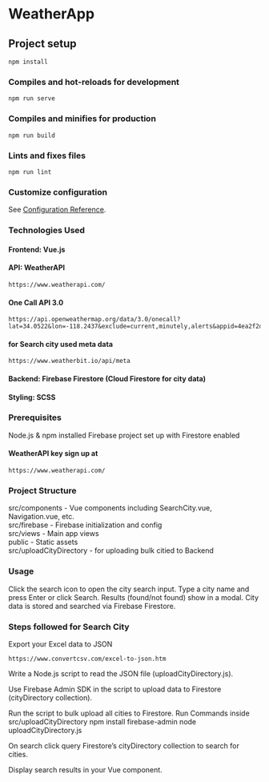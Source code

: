 # WeatherApp
## Project setup
```
npm install
```

### Compiles and hot-reloads for development
```
npm run serve
```

### Compiles and minifies for production
```
npm run build
```

### Lints and fixes files
```
npm run lint
```

### Customize configuration
See [Configuration Reference](https://cli.vuejs.org/config/).

### Technologies Used

#### Frontend: Vue.js
#### API: WeatherAPI 
```
https://www.weatherapi.com/
```
#### One Call API 3.0
```
https://api.openweathermap.org/data/3.0/onecall?lat=34.0522&lon=-118.2437&exclude=current,minutely,alerts&appid=4ea2f2d1f43135c0d12e48a6deb57cc3
```
#### for Search city used meta data
```
https://www.weatherbit.io/api/meta
```
#### Backend: Firebase Firestore (Cloud Firestore for city data)
#### Styling: SCSS

### Prerequisites
Node.js & npm installed
Firebase project set up with Firestore enabled
#### WeatherAPI key sign up at 
```
https://www.weatherapi.com/
```

### Project Structure
src/components - Vue components including SearchCity.vue, Navigation.vue, etc.  
src/firebase - Firebase initialization and config  
src/views - Main app views  
public - Static assets  
src/uploadCityDirectory - for uploading bulk citied to Backend  

### Usage
Click the search icon to open the city search input.
Type a city name and press Enter or click Search.
Results (found/not found) show in a modal.
City data is stored and searched via Firebase Firestore.

### Steps followed for Search City
Export your Excel data to JSON
```
https://www.convertcsv.com/excel-to-json.htm
```
Write a Node.js script to read the JSON file (uploadCityDirectory.js).

Use Firebase Admin SDK in the script to upload data to Firestore (cityDirectory collection).

Run the script to bulk upload all cities to Firestore.
Run Commands inside src/uploadCityDirectory
npm install firebase-admin
node uploadCityDirectory.js

On search click query Firestore’s cityDirectory collection to search for cities.

Display search results in your Vue component.